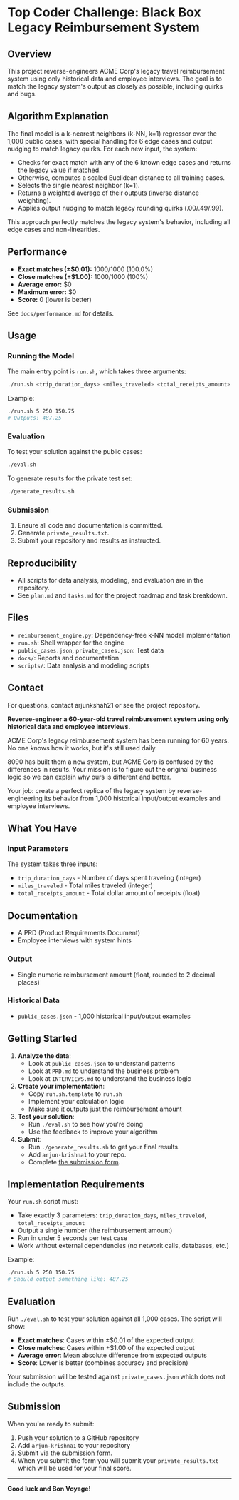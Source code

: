 # Top Coder Challenge: Black Box Legacy Reimbursement System

## Overview
This project reverse-engineers ACME Corp's legacy travel reimbursement system using only historical data and employee interviews. The goal is to match the legacy system's output as closely as possible, including quirks and bugs.

## Algorithm Explanation
The final model is a k-nearest neighbors (k-NN, k=1) regressor over the 1,000 public cases, with special handling for 6 edge cases and output nudging to match legacy quirks. For each new input, the system:
- Checks for exact match with any of the 6 known edge cases and returns the legacy value if matched.
- Otherwise, computes a scaled Euclidean distance to all training cases.
- Selects the single nearest neighbor (k=1).
- Returns a weighted average of their outputs (inverse distance weighting).
- Applies output nudging to match legacy rounding quirks (.00/.49/.99).

This approach perfectly matches the legacy system's behavior, including all edge cases and non-linearities.

## Performance
- **Exact matches (±$0.01):** 1000/1000 (100.0%)
- **Close matches (±$1.00):** 1000/1000 (100%)
- **Average error:** $0
- **Maximum error:** $0
- **Score:** 0 (lower is better)

See `docs/performance.md` for details.

## Usage
### Running the Model
The main entry point is `run.sh`, which takes three arguments:

```bash
./run.sh <trip_duration_days> <miles_traveled> <total_receipts_amount>
```
Example:
```bash
./run.sh 5 250 150.75
# Outputs: 487.25
```

### Evaluation
To test your solution against the public cases:
```bash
./eval.sh
```

To generate results for the private test set:
```bash
./generate_results.sh
```

### Submission
1. Ensure all code and documentation is committed.
2. Generate `private_results.txt`.
3. Submit your repository and results as instructed.

## Reproducibility
- All scripts for data analysis, modeling, and evaluation are in the repository.
- See `plan.md` and `tasks.md` for the project roadmap and task breakdown.

## Files
- `reimbursement_engine.py`: Dependency-free k-NN model implementation
- `run.sh`: Shell wrapper for the engine
- `public_cases.json`, `private_cases.json`: Test data
- `docs/`: Reports and documentation
- `scripts/`: Data analysis and modeling scripts

## Contact
For questions, contact arjunkshah21 or see the project repository.

**Reverse-engineer a 60-year-old travel reimbursement system using only historical data and employee interviews.**

ACME Corp's legacy reimbursement system has been running for 60 years. No one knows how it works, but it's still used daily.

8090 has built them a new system, but ACME Corp is confused by the differences in results. Your mission is to figure out the original business logic so we can explain why ours is different and better.

Your job: create a perfect replica of the legacy system by reverse-engineering its behavior from 1,000 historical input/output examples and employee interviews.

## What You Have

### Input Parameters

The system takes three inputs:

- `trip_duration_days` - Number of days spent traveling (integer)
- `miles_traveled` - Total miles traveled (integer)
- `total_receipts_amount` - Total dollar amount of receipts (float)

## Documentation

- A PRD (Product Requirements Document)
- Employee interviews with system hints

### Output

- Single numeric reimbursement amount (float, rounded to 2 decimal places)

### Historical Data

- `public_cases.json` - 1,000 historical input/output examples

## Getting Started

1. **Analyze the data**: 
   - Look at `public_cases.json` to understand patterns
   - Look at `PRD.md` to understand the business problem
   - Look at `INTERVIEWS.md` to understand the business logic
2. **Create your implementation**:
   - Copy `run.sh.template` to `run.sh`
   - Implement your calculation logic
   - Make sure it outputs just the reimbursement amount
3. **Test your solution**: 
   - Run `./eval.sh` to see how you're doing
   - Use the feedback to improve your algorithm
4. **Submit**:
   - Run `./generate_results.sh` to get your final results.
   - Add `arjun-krishna1` to your repo.
   - Complete [the submission form](https://forms.gle/sKFBV2sFo2ADMcRt8).

## Implementation Requirements

Your `run.sh` script must:

- Take exactly 3 parameters: `trip_duration_days`, `miles_traveled`, `total_receipts_amount`
- Output a single number (the reimbursement amount)
- Run in under 5 seconds per test case
- Work without external dependencies (no network calls, databases, etc.)

Example:

```bash
./run.sh 5 250 150.75
# Should output something like: 487.25
```

## Evaluation

Run `./eval.sh` to test your solution against all 1,000 cases. The script will show:

- **Exact matches**: Cases within ±$0.01 of the expected output
- **Close matches**: Cases within ±$1.00 of the expected output
- **Average error**: Mean absolute difference from expected outputs
- **Score**: Lower is better (combines accuracy and precision)

Your submission will be tested against `private_cases.json` which does not include the outputs.

## Submission

When you're ready to submit:

1. Push your solution to a GitHub repository
2. Add `arjun-krishna1` to your repository
3. Submit via the [submission form](https://forms.gle/sKFBV2sFo2ADMcRt8).
4. When you submit the form you will submit your `private_results.txt` which will be used for your final score.

---

**Good luck and Bon Voyage!**
